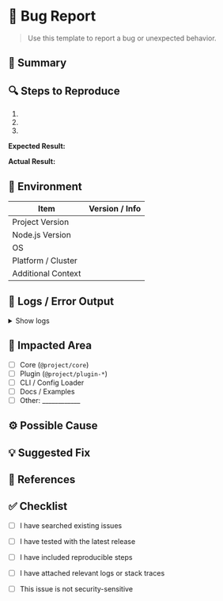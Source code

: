 # 🐞 Bug Report

> Use this template to report a bug or unexpected behavior.

## 🧠 Summary
<!-- Short summary of the bug -->

## 🔍 Steps to Reproduce
<!-- Describe exact steps to reproduce the issue -->

1. 
2. 
3. 

**Expected Result:**  
<!-- What should happen -->

**Actual Result:**  
<!-- What actually happens -->

## 🧰 Environment

| Item | Version / Info |
|------|----------------|
| Project Version |  |
| Node.js Version |  |
| OS |  |
| Platform / Cluster |  |
| Additional Context |  |

## 📜 Logs / Error Output
<details>
<summary>Show logs</summary>

```bash
# Paste relevant logs or stack trace here
````

</details>

## 🧩 Impacted Area

<!-- Identify affected modules or packages -->

* [ ] Core (`@project/core`)
* [ ] Plugin (`@project/plugin-*`)
* [ ] CLI / Config Loader
* [ ] Docs / Examples
* [ ] Other: ____________

## ⚙️ Possible Cause

<!-- Optional — your assumption about what might cause the issue -->

## 💡 Suggested Fix

<!-- Optional — your idea for how to fix it -->

## 📘 References

<!-- Related issues, commits, or external documentation -->

## ✅ Checklist

* [ ] I have searched existing issues
* [ ] I have tested with the latest release
* [ ] I have included reproducible steps
* [ ] I have attached relevant logs or stack traces
* [ ] This issue is not security-sensitive

